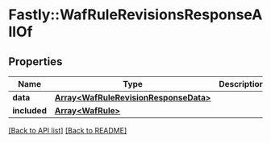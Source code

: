 # Fastly::WafRuleRevisionsResponseAllOf

## Properties

| Name | Type | Description | Notes |
| ---- | ---- | ----------- | ----- |
| **data** | [**Array&lt;WafRuleRevisionResponseData&gt;**](WafRuleRevisionResponseData.md) |  | [optional] |
| **included** | [**Array&lt;WafRule&gt;**](WafRule.md) |  | [optional] |

[[Back to API list]](../../README.md#endpoints) [[Back to README]](../../README.md)

